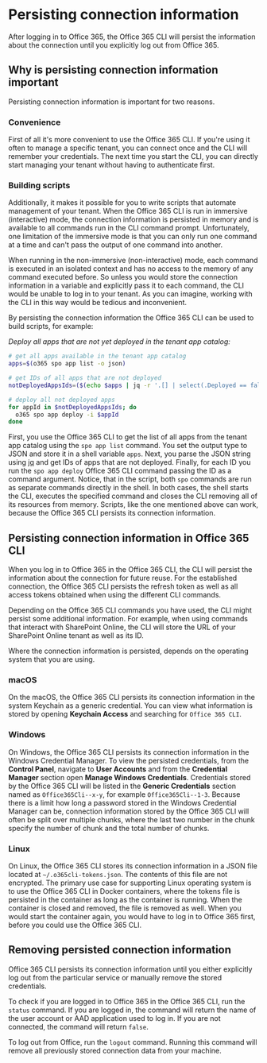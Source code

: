 # Persisting connection information

After logging in to Office 365, the Office 365 CLI will persist the information about the connection until you explicitly log out from Office 365.

## Why is persisting connection information important

Persisting connection information is important for two reasons.

### Convenience

First of all it's more convenient to use the Office 365 CLI. If you're using it often to manage a specific tenant, you can connect once and the CLI will remember your credentials. The next time you start the CLI, you can directly start managing your tenant without having to authenticate first.

### Building scripts

Additionally, it makes it possible for you to write scripts that automate management of your tenant. When the Office 365 CLI is run in immersive (interactive) mode, the connection information is persisted in memory and is available to all commands run in the CLI command prompt. Unfortunately, one limitation of the immersive mode is that you can only run one command at a time and can't pass the output of one command into another.

When running in the non-immersive (non-interactive) mode, each command is executed in an isolated context and has no access to the memory of any command executed before. So unless you would store the connection information in a variable and explicitly pass it to each command, the CLI would be unable to log in to your tenant. As you can imagine, working with the CLI in this way would be tedious and inconvenient.

By persisting the connection information the Office 365 CLI can be used to build scripts, for example:

_Deploy all apps that are not yet deployed in the tenant app catalog:_

```sh
# get all apps available in the tenant app catalog
apps=$(o365 spo app list -o json)

# get IDs of all apps that are not deployed
notDeployedAppsIds=($(echo $apps | jq -r '.[] | select(.Deployed == false) | {ID} | .[]'))

# deploy all not deployed apps
for appId in $notDeployedAppsIds; do
  o365 spo app deploy -i $appId
done
```

First, you use the Office 365 CLI to get the list of all apps from the tenant app catalog using the `spo app list` command. You set the output type to JSON and store it in a shell variable `apps`. Next, you parse the JSON string using [jq](https://stedolan.github.io/jq/) and get IDs of apps that are not deployed. Finally, for each ID you run the `spo app deploy` Office 365 CLI command passing the ID as a command argument. Notice, that in the script, both `spo` commands are run as separate commands directly in the shell. In both cases, the shell starts the CLI, executes the specified command and closes the CLI removing all of its resources from memory. Scripts, like the one mentioned above can work, because the Office 365 CLI persists its connection information.

## Persisting connection information in Office 365 CLI

When you log in to Office 365 in the Office 365 CLI, the CLI will persist the information about the connection for future reuse. For the established connection, the Office 365 CLI persists the refresh token as well as all access tokens obtained when using the different CLI commands.

Depending on the Office 365 CLI commands you have used, the CLI might persist some additional information. For example, when using commands that interact with SharePoint Online, the CLI will store the URL of your SharePoint Online tenant as well as its ID.

Where the connection information is persisted, depends on the operating system that you are using.

### macOS

On the macOS, the Office 365 CLI persists its connection information in the system Keychain as a generic credential. You can view what information is stored by opening **Keychain Access** and searching for `Office 365 CLI`.

### Windows

On Windows, the Office 365 CLI persists its connection information in the Windows Credential Manager. To view the persisted credentials, from the **Control Panel**, navigate to **User Accounts** and from the **Credential Manager** section open **Manage Windows Credentials**. Credentials stored by the Office 365 CLI will be listed in the **Generic Credentials** section named as `Office365Cli--x-y`, for example `Office365Cli--1-3`. Because there is a limit how long a password stored in the Windows Credential Manager can be, connection information stored by the Office 365 CLI will often be split over multiple chunks, where the last two number in the chunk specify the number of chunk and the total number of chunks.

### Linux

On Linux, the Office 365 CLI stores its connection information in a JSON file located at `~/.o365cli-tokens.json`. The contents of this file are not encrypted. The primary use case for supporting Linux operating system is to use the Office 365 CLI in Docker containers, where the tokens file is persisted in the container as long as the container is running. When the container is closed and removed, the file is removed as well. When you would start the container again, you would have to log in to Office 365 first, before you could use the Office 365 CLI.

## Removing persisted connection information

Office 365 CLI persists its connection information until you either explicitly log out from the particular service or manually remove the stored credentials.

To check if you are logged in to Office 365 in the Office 365 CLI, run the `status` command. If you are logged in, the command will return the name of the user account or AAD application used to log in. If you are not connected, the command will return `false`.

To log out from Office, run the `logout` command. Running this command will remove all previously stored connection data from your machine.